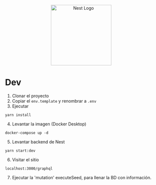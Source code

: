<p align="center">
  <a href="http://nestjs.com/" target="blank"><img src="https://nestjs.com/img/logo-small.svg" width="200" alt="Nest Logo" /></a>
</p>

# Dev

1. Clonar el proyecto
2. Copiar el ```env.template``` y renombrar a ```.env```
3. Ejecutar
```
yarn install
```
4. Levantar la imagen (Docker Desktop)
```
docker-compose up -d
```
5. Levantar backend de Nest
```
yarn start:dev
```
6. Visitar el sitio
```
localhost:3000/graphql
```
7. Ejecutar la 'mutation' executeSeed, para llenar la BD con información.
